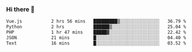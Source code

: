 ### Hi there 👋

<!--START_SECTION:waka-->

```txt
Vue.js           2 hrs 56 mins   █████████▒░░░░░░░░░░░░░░░   36.79 %
Python           2 hrs           ██████▒░░░░░░░░░░░░░░░░░░   25.04 %
PHP              1 hr 47 mins    █████▓░░░░░░░░░░░░░░░░░░░   22.42 %
JSON             21 mins         █░░░░░░░░░░░░░░░░░░░░░░░░   04.40 %
Text             16 mins         █░░░░░░░░░░░░░░░░░░░░░░░░   03.52 %
```

<!--END_SECTION:waka-->

<!--
**Jonas-VanHaeken/Jonas-VanHaeken** is a ✨ _special_ ✨ repository because its `README.md` (this file) appears on your GitHub profile.

Here are some ideas to get you started:

- 🔭 I’m currently working on ...
- 🌱 I’m currently learning ...
- 👯 I’m looking to collaborate on ...
- 🤔 I’m looking for help with ...
- 💬 Ask me about ...
- 📫 How to reach me: ...
- 😄 Pronouns: ...
- ⚡ Fun fact: ...
-->
